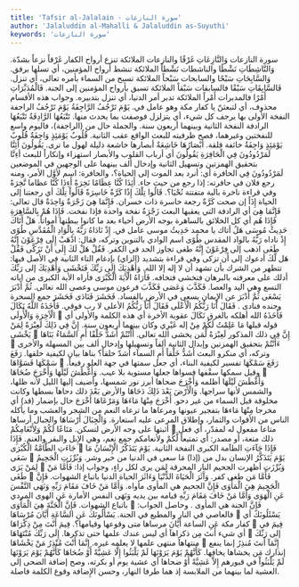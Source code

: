 ```yaml
---
title: 'Tafsir al-Jalalain - سورة النازعات'
author: 'Jalaluddin al-Mahalli & Jalaluddin as-Suyuthi'
keywords: 'سورة النازعات'
---
```


سورة النازعات
وَالنَّازِعَاتِ غَرْقًا
والنازعات
الملائكة تنزع أرواح الكفار
غَرْقاً
نزعاً بشدّة.
وَالنَّاشِطَاتِ نَشْطًا
والناشطات نَشْطاً
الملائكة تنشط أرواح المؤمنين، أي تسلها برفق.
وَالسَّابِحَاتِ سَبْحًا
والسابحات سَبْحاً
الملائكة تسبح من السماء بأمره تعالى، أي تنزل.
فَالسَّابِقَاتِ سَبْقًا
فالسابقات سَبْقاً
الملائكة تسبق بأرواح المؤمنين إلى الجنة.
فَالْمُدَبِّرَاتِ أَمْرًا
فالمدبرات أَمْراً
الملائكة تدبر أمر الدنيا، أي تنزل بتدبيره. وجواب هذه الأقسام محذوف، أي لتبعثنّ يا كفار مكة وهو عامل في.
يَوْمَ تَرْجُفُ الرَّاجِفَةُ
يَوْمَ تَرْجُفُ الراجفة
النفخة الأولى بها يرجف كل شيء، أي يتزلزل فوصفت بما يحدث منها.
تَتْبَعُهَا الرَّادِفَةُ
تَتْبَعُهَا الرادفة
النفخة الثانية وبينهما أربعون سنة. والجملة حال من (الراجفة)، فاليوم واسع للنفختين وغيرهما، فصح ظرفيته للبعث الواقع عقب الثانية.
قُلُوبٌ يَوْمَئِذٍ وَاجِفَةٌ
قُلُوبٌ يَوْمَئِذٍ وَاجِفَةٌ
خائفة قلقة.
أَبْصَارُهَا خَاشِعَةٌ
أبصارها خاشعة
ذليلة لهول ما ترى.
يَقُولُونَ أَئِنَّا لَمَرْدُودُونَ فِي الْحَافِرَةِ
يَقُولُونَ
أي أرباب القلوب والأبصار استهزاء وإنكاراً للبعث
أءِنَّا
بتحقيق الهمزتين وتسهيل الثانية وإدخال ألف بينهما على الوجهين في الموضعين
لَمَرْدُودُونَ فِي الحافرة
أي: أنرد بعد الموت إلى الحياة؟، والحافرة: اسم لأوَّل الأمر، ومنه رجع فلان في حافرته: إذا رجع من حيث جاء.
أَئِذَا كُنَّا عِظَامًا نَخِرَةً
أَءِذَا كُنَّا عظاما نَّخِرَةً
وفي قراءة
ناخرة
بالية متفتتة نُحْيَا؟.
قَالُوا تِلْكَ إِذًا كَرَّةٌ خَاسِرَةٌ
قَالُواْ تِلْكَ
أي رجعتنا إلى الحياة
إِذَاً
إن صحت
كَرَّةٌ
رجعة
خاسرة
ذات خسران.
فَإِنَّمَا هِيَ زَجْرَةٌ وَاحِدَةٌ
قال تعالى:
فَإِنَّمَا هِىَ
أي الرادفة التي يعقبها البعث
زَجْرَةٌ
نفخة
واحدة
فإذا نفخت.
فَإِذَا هُمْ بِالسَّاهِرَةِ
فَإِذَا هُم
أي كل الخلائق
بالساهرة
بوجه الأرض أحياء بعد ما كانوا ببطنها أمواتاً.
هَلْ أَتَاكَ حَدِيثُ مُوسَى
هَلُ أتاك
يا محمد
حَدِيثُ موسى
عامل في.
إِذْ نَادَاهُ رَبُّهُ بِالْوَادِ الْمُقَدَّسِ طُوًى
إِذْ ناداه رَبُّهُ بالواد المقدس طُوًى
اسم الوادي بالتنوين وتركه، فقال:
اذْهَبْ إِلَى فِرْعَوْنَ إِنَّهُ طَغَى
اذهب إلى فِرْعَوْنَ إِنَّهُ طغى
تجاوز الحد في الكفر.
فَقُلْ هَلْ لَكَ إِلَى أَنْ تَزَكَّى
فَقُلْ هَل لَّكَ
أدعوك
إلى أَن تزكى
وفي قراءة بتشديد (الزاي) بإدغام التاء الثانية في الأصل فيها: تتطهر من الشرك بأن تشهد أن لا إله إلا الله.
وَأَهْدِيَكَ إِلَى رَبِّكَ فَتَخْشَى
وَأَهْدِيَكَ إلى رَبِّكَ
أدلك على معرفته بالبرهان
فتخشى
فتخافه.
فَأَرَاهُ الْآَيَةَ الْكُبْرَى
فأراه الأية الكبرى
من اياته التسع وهي اليد والعصا.
فَكَذَّبَ وَعَصَى
فَكَذَّبَ
فرعون موسى
وعصى
الله تعالى.
ثُمَّ أَدْبَرَ يَسْعَى
ثُمَّ أَدْبَرَ
عن الإِيمان
يسعى
في الأرض بالفساد.
فَحَشَرَ فَنَادَى
فَحَشَرَ
جمع السحرة وجنده
فنادى
.
فَقَالَ أَنَا رَبُّكُمُ الْأَعْلَى
فَقَالَ أَنَاْ رَبُّكُمُ الأعلى
لا رب فوقي.
فَأَخَذَهُ اللَّهُ نَكَالَ الْآَخِرَةِ وَالْأُولَى

فَأَخَذَهُ الله
أهلكه بالغرق
نَكَالَ
عقوبة
الأخرة
أي هذه الكلمة
والأولى
أي قوله قبلها
مَا عَلِمْتُ لَكُمْ مِنْ إله غَيْرِي
وكان بينهما أربعون سنة.
إِنَّ فِي ذَلِكَ لَعِبْرَةً لِمَنْ يَخْشَى

إِنَّ فِي ذلك
المذكور
لَعِبْرَةً لِّمَن يخشى
الله تعالى.
أَأَنْتُمْ أَشَدُّ خَلْقًا أَمِ السَّمَاءُ بَنَاهَا

ءَأَنْتُمْ
بتحقيق الهمزتين وإبدال الثانية ألفاً وتسهيلها وإدخال ألف بين المسهلة والأخرى وتركه، أي منكرو البعث
أَشَدُّ خَلْقاً أَمِ السمآء
أشدّ خلقاً؟
بناها
بيان لكيفية خلقها.
رَفَعَ سَمْكَهَا فَسَوَّاهَا

رَفَعَ سَمْكَهَا
تفسير لكيفية البناء، أي جعل سمتها في جهة العلو رفيعاً. وقيل سمكها سقْفها
فسواها
جعلها مستوية بلا عيب.
وَأَغْطَشَ لَيْلَهَا وَأَخْرَجَ ضُحَاهَا

وَأَغْطَشَ لَيْلَهَا
أظلمه
وَأَخْرَجَ ضحاها
أبرز نور شمسها، وأضيف إليها الليل لأنه ظلها، والشمس لأنها سراجها.
وَالْأَرْضَ بَعْدَ ذَلِكَ دَحَاهَا
والأرض بَعْدَ ذلك دحاهآ
بسطها وكانت مخلوقة قبل السماء من غير دحو.
أَخْرَجَ مِنْهَا مَاءَهَا وَمَرْعَاهَا
أَخْرَجَ
حال بإضمار (قد) أي مخرجا
مِنْهَا مَاءهَا
بتفجير عيونها
ومرعاها
ما ترعاه النعم من الشجر والعشب وما يأكله الناس من الأقوات والثمار، وإطلاق المرعى عليه استعارة.
وَالْجِبَالَ أَرْسَاهَا
والجبال أرساها
أثبتها على وجه الأرض لتسكن.
مَتَاعًا لَكُمْ وَلِأَنْعَامِكُمْ

متاعا
مفعول له لمقدّر، أي فعل ذلك متعة، أو مصدر: أي تمتيعاً
لَّكُمْ ولأنعامكم
جمع نعم، وهي الإِبل والبقر والغنم.
فَإِذَا جَاءَتِ الطَّامَّةُ الْكُبْرَى

فَإِذَا جَآءَتِ الطآمة الكبرى
النفخة الثانية.
يَوْمَ يَتَذَكَّرُ الْإِنْسَانُ مَا سَعَى

يَوْمَ يَتَذَكَّرُ الإنسان
بدل من (إذا)
مَا سعى
في الدنيا من خير وشر.
وَبُرِّزَتِ الْجَحِيمُ لِمَنْ يَرَى

وَبُرِّزَتِ
أظهرت
الجحيم
النار المحرقة
لِمَن يرى
لكل راءٍ، وجواب إذا:
فَأَمَّا مَنْ طَغَى

فَأَمَّا مَن طغى
كفر.
وَآَثَرَ الْحَيَاةَ الدُّنْيَا
وَءَاثَرَ الحياة الدنيا
باتباع الشهوات.
فَإِنَّ الْجَحِيمَ هِيَ الْمَأْوَى
فَإِنَّ الجحيم هي المأوى
مأواه.
وَأَمَّا مَنْ خَافَ مَقَامَ رَبِّهِ وَنَهَى النَّفْسَ عَنِ الْهَوَى
وَأَمَّا مَنْ خَافَ مَقَامَ رَبِّهِ
قيامه بين يديه
وَنَهَى النفس
الأمارة
عَنِ الهوى
المردي باتباع الشهوات.
فَإِنَّ الْجَنَّةَ هِيَ الْمَأْوَى

فَإِنَّ الجنة هي المأوى
. وحاصل الجواب: فالعاصي في النار والمطيع في الجنة.
يَسْأَلُونَكَ عَنِ السَّاعَةِ أَيَّانَ مُرْسَاهَا

يَسْئَلُونَكَ
أي كفار مكة
عَنِ الساعة أَيَّانَ مرساها
متى وقوعها وقيامها؟.
فِيمَ أَنْتَ مِنْ ذِكْرَاهَا

فِيمَ
في أي شيء
أَنتَ مِن ذكراهآ
أي ليس عندك علمها حتى تذكرها.
إِلَى رَبِّكَ مُنْتَهَاهَا

إلى رَبِّكَ منتهاهآ
منتهى علمها لا يعلمه غيره.
إِنَّمَا أَنْتَ مُنْذِرُ مَنْ يَخْشَاهَا

إِنَّمَآ أَنتَ مُنذِرُ
إنما ينفع إنذارك
مَن يخشاها
يخافها.
كَأَنَّهُمْ يَوْمَ يَرَوْنَهَا لَمْ يَلْبَثُوا إِلَّا عَشِيَّةً أَوْ ضُحَاهَا
كَأَنَّهُمْ يَوْمَ يَرَوْنَهَا لَمْ يَلْبَثُواْ
في قبورهم
إِلاَّ عَشِيَّةً أَوْ ضحاها
أي عشية يوم أو بكرته، وصح إضافة الضحى إلى العشية لما بينهما من الملابسة إذ هما طرفا النهار، وحسن الإِضافة وقوع الكلمة فاصلة.